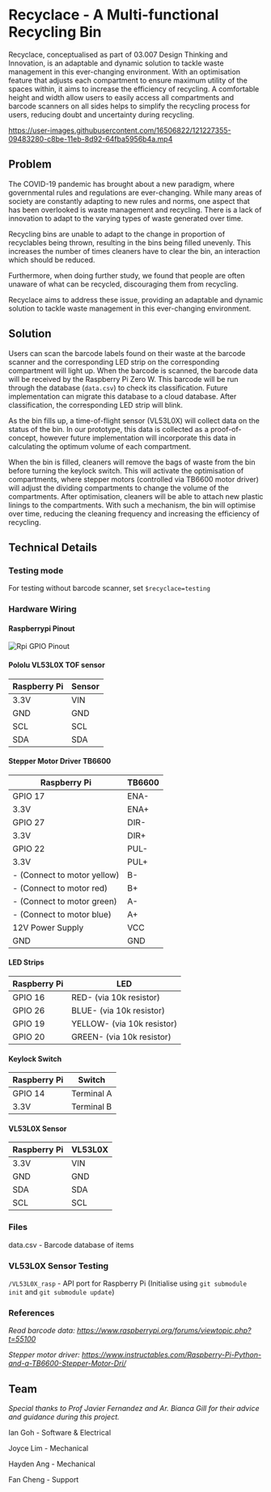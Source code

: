 # Recyclace - A Multi-functional Recycling Bin
Recyclace, conceptualised as part of 03.007 Design Thinking and Innovation, is an adaptable and dynamic solution to tackle waste management in this ever-changing environment. With an optimisation feature that adjusts each compartment to ensure maximum utility of the spaces within, it aims to increase the efficiency of recycling. A comfortable height and width allow users to easily access all compartments and barcode scanners on all sides helps to simplify the recycling process for users, reducing doubt and uncertainty during recycling.



https://user-images.githubusercontent.com/16506822/121227355-09483280-c8be-11eb-8d92-64fba5956b4a.mp4



## Problem

The COVID-19 pandemic has brought about a new paradigm, where governmental rules and regulations are ever-changing. While many areas of society are constantly adapting to new rules and norms, one aspect that has been overlooked is waste management and recycling. There is a lack of innovation to adapt to the varying types of waste generated over time.

Recycling bins are unable to adapt to the change in proportion of recyclables being thrown, resulting in the bins being filled unevenly. This increases the number of times cleaners have to clear the bin, an interaction which should be reduced.

Furthermore, when doing further study, we found that people are often unaware of what can be recycled, discouraging them from recycling.

Recyclace aims to address these issue, providing an adaptable and dynamic solution to tackle waste management in this ever-changing environment. 

## Solution

Users can scan the barcode labels found on their waste at the barcode scanner and the corresponding LED strip on the corresponding compartment will light up. When the barcode is scanned, the barcode data will be received by the Raspberry Pi Zero W. This barcode will be run through the database (`data.csv`) to check its classification. Future implementation can migrate this database to a cloud database. After classification, the corresponding LED strip will blink.

As the bin fills up, a time-of-flight sensor (VL53L0X) will collect data on the status of the bin. In our prototype, this data is collected as a proof-of-concept, however future implementation will incorporate this data in calculating the optimum volume of each compartment.

When the bin is filled, cleaners will remove the bags of waste from the bin before turning the keylock switch. This will activate the optimisation of compartments, where stepper motors (controlled via TB6600 motor driver) will adjust the dividing compartments to change the volume of the compartments. After optimisation, cleaners will be able to attach new plastic linings to the compartments. With such a mechanism, the bin will optimise over time, reducing the cleaning frequency and increasing the efficiency of recycling.

## Technical Details

### Testing mode
For testing without barcode scanner, set `$recyclace=testing`

### Hardware Wiring
#### Raspberrypi Pinout
![Rpi GPIO Pinout](https://www.raspberrypi-spy.co.uk/wp-content/uploads/2012/06/Raspberry-Pi-GPIO-Header-with-Photo.png)
#### Pololu VL53L0X TOF sensor
| Raspberry Pi | Sensor |
| ------------ | ------ |
| 3.3V | VIN |
| GND | GND |
| SCL | SCL |
| SDA | SDA |

#### Stepper Motor Driver TB6600
| Raspberry Pi                | TB6600 |
| --------------------------- | ------ |
| GPIO 17                     | ENA-   |
| 3.3V                        | ENA+   |
| GPIO 27                     | DIR-   |
| 3.3V                        | DIR+   |
| GPIO 22                     | PUL-   |
| 3.3V                        | PUL+   |
| - (Connect to motor yellow) | B-     |
| - (Connect to motor red)    | B+     |
| - (Connect to motor green)  | A-     |
| - (Connect to motor blue)   | A+     |
| 12V Power Supply            | VCC    |
| GND                         | GND    |

####  LED Strips
| Raspberry Pi                | LED |
| --------------------------- | ------ |
| GPIO 16                     | RED- (via 10k resistor) |
| GPIO 26                     | BLUE- (via 10k resistor) |
| GPIO 19                     | YELLOW- (via 10k resistor) |
| GPIO 20                     | GREEN- (via 10k resistor) |

#### Keylock Switch
| Raspberry Pi                | Switch |
| --------------------------- | ------ |
| GPIO 14                     | Terminal A |
| 3.3V                        | Terminal B |

#### VL53L0X Sensor
| Raspberry Pi                | VL53L0X |
| --------------------------- | ------ |
| 3.3V                        | VIN |
| GND                         | GND |
| SDA                         | SDA |
| SCL                         | SCL |

### Files
data.csv - Barcode database of items

### VL53L0X Sensor Testing
`/VL53L0X_rasp` - API port for Raspberry Pi (Initialise using `git submodule init` and `git submodule update`)

### References

*Read barcode data: https://www.raspberrypi.org/forums/viewtopic.php?t=55100*

*Stepper motor driver: https://www.instructables.com/Raspberry-Pi-Python-and-a-TB6600-Stepper-Motor-Dri/*

## Team

*Special thanks to Prof Javier Fernandez and Ar. Bianca Gill for their advice and guidance during this project.*

Ian Goh - Software & Electrical

Joyce Lim - Mechanical

Hayden Ang - Mechanical

Fan Cheng - Support


